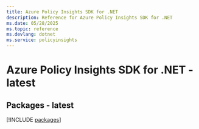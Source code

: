 ```yaml
---
title: Azure Policy Insights SDK for .NET
description: Reference for Azure Policy Insights SDK for .NET
ms.date: 05/28/2025
ms.topic: reference
ms.devlang: dotnet
ms.service: policyinsights
---
```

# Azure Policy Insights SDK for .NET - latest
## Packages - latest
[!INCLUDE [packages](policy-insights-index.md)]